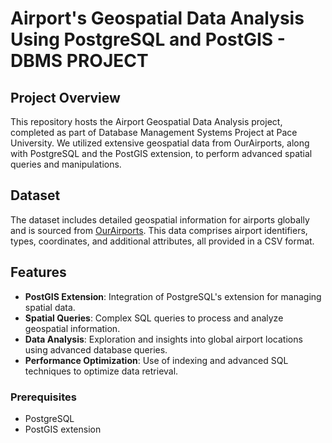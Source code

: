 # Airport's Geospatial Data Analysis Using PostgreSQL and PostGIS - DBMS PROJECT

## Project Overview

This repository hosts the Airport Geospatial Data Analysis project, completed as part of Database Management Systems Project at Pace University. We utilized extensive geospatial data from OurAirports, along with PostgreSQL and the PostGIS extension, to perform advanced spatial queries and manipulations.

## Dataset

The dataset includes detailed geospatial information for airports globally and is sourced from [OurAirports](https://ourairports.com/data/). This data comprises airport identifiers, types, coordinates, and additional attributes, all provided in a CSV format.

## Features

- **PostGIS Extension**: Integration of PostgreSQL's extension for managing spatial data.
- **Spatial Queries**: Complex SQL queries to process and analyze geospatial information.
- **Data Analysis**: Exploration and insights into global airport locations using advanced database queries.
- **Performance Optimization**: Use of indexing and advanced SQL techniques to optimize data retrieval.


### Prerequisites

- PostgreSQL
- PostGIS extension
